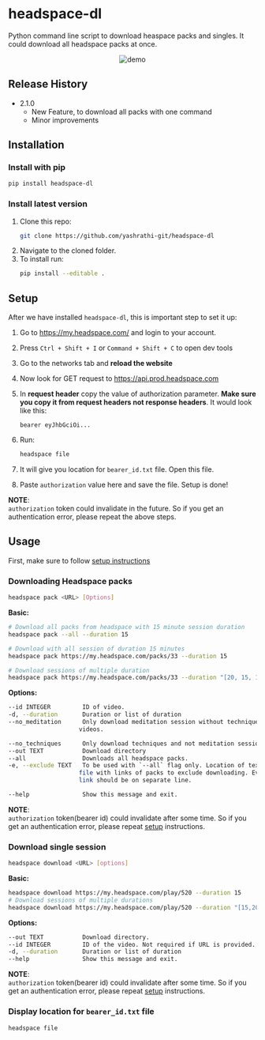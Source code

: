 # headspace-dl
Python command line script to download heaspace packs and singles. It could download all headspace packs at once.
<p align="center">
<img src = "https://raw.githubusercontent.com/yashrathi-git/headspace-dl/main/images/demo-f.gif" alt = "demo">
</p>

## Release History
* 2.1.0
   * New Feature, to download all packs with one command
   * Minor improvements

## Installation
### Install with pip
```sh
pip install headspace-dl
```
### Install latest version
1. Clone this repo:
   ```sh
   git clone https://github.com/yashrathi-git/headspace-dl 
   ```
2. Navigate to the cloned folder.
3. To install run:
   ```sh
   pip install --editable .
   ```

## Setup
After we have installed `headspace-dl`, this is important step to set it up:

1. Go to https://my.headspace.com/ and login to your account.
2. Press `Ctrl + Shift + I` or `Command + Shift + C` to open dev tools
3. Go to the networks tab and **reload the website**
4. Now look for GET request to https://api.prod.headspace.com
5. In **request header** copy the value of authorization parameter. **Make sure you copy it from request headers not response headers**. It would look like this:
   ```
   bearer eyJhbGciOi...
   ```

6. Run:
   ```sh
   headspace file
   ```
7. It will give you location for `bearer_id.txt` file. Open this file.
8. Paste `authorization` value here and save the file. Setup is done!


**NOTE**:<br />
`authorization` token could invalidate in the future. So if you get an authentication error, please repeat the above steps. 

## Usage
First, make sure to follow <a href="#setup">setup instructions</a><br>
### Downloading Headspace packs
```sh
headspace pack <URL> [Options]
```
**Basic:**
```sh
# Download all packs from headspace with 15 minute session duration
headspace pack --all --duration 15

# Download with all session of duration 15 minutes
headspace pack https://my.headspace.com/packs/33 --duration 15 

# Download sessions of multiple duration
headspace pack https://my.headspace.com/packs/33 --duration "[20, 15, 10]"    

```
**Options:**
```sh
--id INTEGER         ID of video.
-d, --duration       Duration or list of duration
--no_meditation      Only download meditation session without techniques
                    videos.

--no_techniques      Only download techniques and not meditation sessions.
--out TEXT           Download directory
--all                Downloads all headspace packs.
-e, --exclude TEXT   To be used with `--all` flag only. Location of text
                    file with links of packs to exclude downloading. Every
                    link should be on separate line.

--help               Show this message and exit.


```
**NOTE**:<br />
`authorization` token(bearer id) could invalidate after some time. So if you get an authentication error, please repeat <a href="#setup">setup</a> instructions.

### Download single session
```sh
headspace download <URL> [options]
```
**Basic:**
```sh
headspace download https://my.headspace.com/play/520 --duration 15
# Download sessions of multiple durations
headspace download https://my.headspace.com/play/520 --duration "[15,20]"
```
**Options:**
```sh
--out TEXT           Download directory.
--id INTEGER         ID of the video. Not required if URL is provided.
-d, --duration       Duration or list of duration
--help               Show this message and exit.
```
**NOTE**:<br />
`authorization` token(bearer id) could invalidate after some time. So if you get an authentication error, please repeat <a href="#setup">setup</a> instructions.

### Display location for `bearer_id.txt` file
```sh
headspace file
```